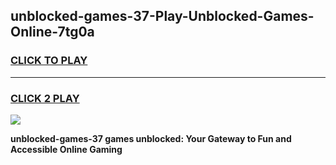 
## unblocked-games-37-Play-Unblocked-Games-Online-7tg0a
<h3>
<a href="https://premium76.site?title=unblocked-games-37&ref=24A">CLICK TO PLAY</a></h3>
<hr>

<h3>
<a href="https://premium76.site?title=unblocked-games-37&ref=24A">CLICK 2 PLAY</a>
  
</h3>

<a href="https://premium76.site?title=unblocked-games-37&ref=24A"><img src="https://clearcache.store/games.png"></a>


**unblocked-games-37 games unblocked: Your Gateway to Fun and Accessible Online Gaming**
